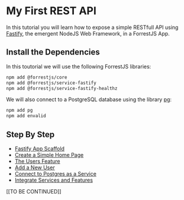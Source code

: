 # My First REST API

In this tutorial you will learn how to expose a simple RESTfull API using [Fastify](https://www.fastify.io/), the emergent NodeJS Web Framework, in a ForrestJS App.

## Install the Dependencies

In this toutorial we will use the following ForrestJS libraries:

```bash
npm add @forrestjs/core
npm add @forrestjs/service-fastify
npm add @forrestjs/service-fastify-healthz
```

We will also connect to a PostgreSQL database using the library [pg](https://node-postgres.com/):

```bash
npm add pg
npm add envalid
```

## Step By Step

- [Fastify App Scaffold](./010-fastify-app-scaffold/README.md)
- [Create a Simple Home Page](./020-fastify-home-page/README.md)
- [The Users Feature](./030-the-users-feature/README.md)
- [Add a New User](./040-add-new-user/README.md)
- [Connect to Postgres as a Service](./050-postgres-service/README.md)
- [Integrate Services and Features](./060-integrate-services-and-features/README.md)

[[TO BE CONTINUED]]
